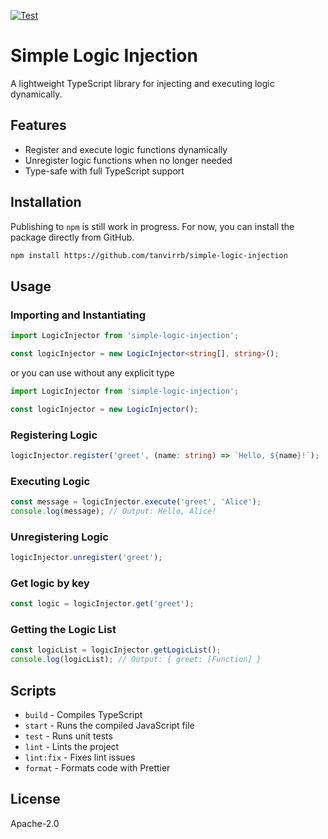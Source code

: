 [![Test](https://github.com/tanvirrb/simple-logic-injection/actions/workflows/unit-test.yml/badge.svg)](https://github.com/tanvirrb/event-app/actions/workflows/unit-test.yml)

# Simple Logic Injection

A lightweight TypeScript library for injecting and executing logic dynamically.

## Features

- Register and execute logic functions dynamically
- Unregister logic functions when no longer needed
- Type-safe with full TypeScript support

## Installation
Publishing to `npm` is still work in progress. For now, you can install the package directly from GitHub.
```sh
npm install https://github.com/tanvirrb/simple-logic-injection
```

## Usage

### Importing and Instantiating

```ts
import LogicInjector from 'simple-logic-injection';

const logicInjector = new LogicInjector<string[], string>();
```
or you can use without any explicit type
```ts
import LogicInjector from 'simple-logic-injection';

const logicInjector = new LogicInjector();
```

### Registering Logic

```ts
logicInjector.register('greet', (name: string) => `Hello, ${name}!`);
```

### Executing Logic

```ts
const message = logicInjector.execute('greet', 'Alice');
console.log(message); // Output: Hello, Alice!
```

### Unregistering Logic

```ts
logicInjector.unregister('greet');
```

### Get logic by key

```ts
const logic = logicInjector.get('greet');
```

### Getting the Logic List

```ts
const logicList = logicInjector.getLogicList();
console.log(logicList); // Output: { greet: [Function] }
```

## Scripts

- `build` - Compiles TypeScript
- `start` - Runs the compiled JavaScript file
- `test` - Runs unit tests
- `lint` - Lints the project
- `lint:fix` - Fixes lint issues
- `format` - Formats code with Prettier

## License

Apache-2.0
```

